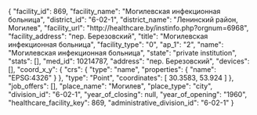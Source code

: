 {
    "facility_id": 869,
    "facility_name": "Могилевская инфекционная больница",
    "district_id": "6-02-1",
    "district_name": "Ленинский район, Могилев",
    "facility_url": "http:\/\/healthcare.by\/instinfo.php?orgnum=6968",
    "facility_address": "пер. Березовский",
    "title": "Могилевская инфекционная больница",
    "facility_type": "0",
    "ap_1": "2",
    "name": "Могилевская инфекционная больница",
    "state": "private institution",
    "stats": [],
    "med_id": 10214787,
    "address": "пер. Березовский",
    "devices": [],
    "coord_x_y": {
        "crs": {
            "type": "name",
            "properties": {
                "name": "EPSG:4326"
            }
        },
        "type": "Point",
        "coordinates": [
            30.3583,
            53.924
        ]
    },
    "job_offers": [],
    "place_name": "Могилев",
    "place_type": "city",
    "division_id": "6-02-1",
    "year_of_closing": null,
    "year_of_opening": "1960",
    "healthcare_facility_key": 869,
    "administrative_division_id": "6-02-1"
}
